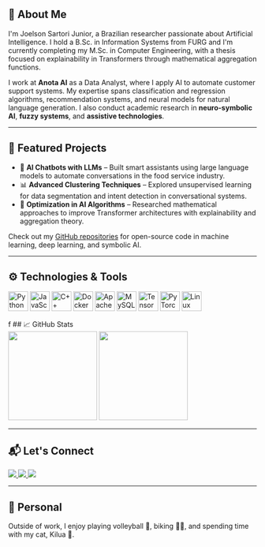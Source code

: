 ## 👋 About Me

I'm Joelson Sartori Junior, a Brazilian researcher passionate about Artificial Intelligence. I hold a B.Sc. in Information Systems from FURG and I'm currently completing my M.Sc. in Computer Engineering, with a thesis focused on explainability in Transformers through mathematical aggregation functions.

I work at **Anota AI** as a Data Analyst, where I apply AI to automate customer support systems. My expertise spans classification and regression algorithms, recommendation systems, and neural models for natural language generation. I also conduct academic research in **neuro-symbolic AI**, **fuzzy systems**, and **assistive technologies**.

---

## 🚀 Featured Projects

- 🔧 **AI Chatbots with LLMs** – Built smart assistants using large language models to automate conversations in the food service industry.
- 📊 **Advanced Clustering Techniques** – Explored unsupervised learning for data segmentation and intent detection in conversational systems.
- 📐 **Optimization in AI Algorithms** – Researched mathematical approaches to improve Transformer architectures with explainability and aggregation theory.

Check out my [GitHub repositories](https://github.com/JoelsonSartoriJr) for open-source code in machine learning, deep learning, and symbolic AI.

---

## ⚙️ Technologies & Tools

<p align="left">
  <img src="https://cdn.jsdelivr.net/gh/devicons/devicon/icons/python/python-original.svg" width="40" height="40" alt="Python"/>
  <img src="https://cdn.jsdelivr.net/gh/devicons/devicon/icons/javascript/javascript-original.svg" width="40" height="40" alt="JavaScript"/>
  <img src="https://cdn.jsdelivr.net/gh/devicons/devicon/icons/cplusplus/cplusplus-original.svg" width="40" height="40" alt="C++"/>
  <img src="https://cdn.jsdelivr.net/gh/devicons/devicon/icons/docker/docker-original-wordmark.svg" width="40" height="40" alt="Docker"/>
  <img src="https://cdn.jsdelivr.net/gh/devicons/devicon/icons/apache/apache-original-wordmark.svg" width="40" height="40" alt="Apache"/>
  <img src="https://cdn.jsdelivr.net/gh/devicons/devicon/icons/mysql/mysql-original-wordmark.svg" width="40" height="40" alt="MySQL"/>
  <img src="https://cdn.jsdelivr.net/gh/devicons/devicon/icons/tensorflow/tensorflow-original.svg" width="40" height="40" alt="TensorFlow"/>
  <img src="https://cdn.jsdelivr.net/gh/devicons/devicon/icons/pytorch/pytorch-original.svg" width="40" height="40" alt="PyTorch"/>
  <img src="https://cdn.jsdelivr.net/gh/devicons/devicon/icons/linux/linux-original.svg" width="40" height="40" alt="Linux"/>
</p>
f
## 📈 GitHub Stats

<div>
  <img loading="lazy" height="180em" src="https://github-readme-stats.vercel.app/api/top-langs/?username=JoelsonSartoriJr&layout=compact&langs_count=7&theme=dracula"/>
  <img loading="lazy" height="180em" src="https://github-readme-stats.vercel.app/api?username=JoelsonSartoriJr&show_icons=true&theme=dracula&include_all_commits=true&count_private=true"/>
</div>

---

## 📬 Let's Connect

<div>
  <a href="https://instagram.com/joelson_sjr" target="_blank">
    <img loading="lazy" src="https://img.shields.io/badge/-Instagram-%23E4405F?style=for-the-badge&logo=instagram&logoColor=white">
  </a>
  <a href="mailto:contato@joelsonsartori@gmail.com" target="_blank">
    <img loading="lazy" src="https://img.shields.io/badge/Gmail-D14836?style=for-the-badge&logo=gmail&logoColor=white">
  </a>
  <a href="https://www.linkedin.com/in/joelson-sartori-061323170" target="_blank">
    <img loading="lazy" src="https://img.shields.io/badge/-LinkedIn-%230077B5?style=for-the-badge&logo=linkedin&logoColor=white">
  </a>   
</div>

---

## 🧩 Personal

Outside of work, I enjoy playing volleyball 🏐, biking 🚴‍♂️, and spending time with my cat, Kilua 🐯.
